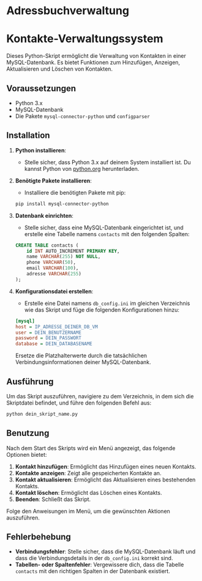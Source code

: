 # Adressbuchverwaltung

##
# Kontakte-Verwaltungssystem

Dieses Python-Skript ermöglicht die Verwaltung von Kontakten in einer MySQL-Datenbank. Es bietet Funktionen zum Hinzufügen, Anzeigen, Aktualisieren und Löschen von Kontakten.

## Voraussetzungen

- Python 3.x
- MySQL-Datenbank
- Die Pakete `mysql-connector-python` und `configparser`

## Installation

1. **Python installieren**:
   - Stelle sicher, dass Python 3.x auf deinem System installiert ist. Du kannst Python von [python.org](https://www.python.org/downloads/) herunterladen.

2. **Benötigte Pakete installieren**:
   - Installiere die benötigten Pakete mit pip:

   ```bash
   pip install mysql-connector-python
   ```

3. **Datenbank einrichten**:
   - Stelle sicher, dass eine MySQL-Datenbank eingerichtet ist, und erstelle eine Tabelle namens `contacts` mit den folgenden Spalten:

   ```sql
   CREATE TABLE contacts (
       id INT AUTO_INCREMENT PRIMARY KEY,
       name VARCHAR(255) NOT NULL,
       phone VARCHAR(50),
       email VARCHAR(100),
       adresse VARCHAR(255)
   );
   ```

4. **Konfigurationsdatei erstellen**:
   - Erstelle eine Datei namens `db_config.ini` im gleichen Verzeichnis wie das Skript und füge die folgenden Konfigurationen hinzu:

   ```ini
   [mysql]
   host = IP_ADRESSE_DEINER_DB_VM
   user = DEIN_BENUTZERNAME
   password = DEIN_PASSWORT
   database = DEIN_DATABASENAME
   ```

   Ersetze die Platzhalterwerte durch die tatsächlichen Verbindungsinformationen deiner MySQL-Datenbank.

## Ausführung

Um das Skript auszuführen, navigiere zu dem Verzeichnis, in dem sich die Skriptdatei befindet, und führe den folgenden Befehl aus:

```bash
python dein_skript_name.py
```

## Benutzung

Nach dem Start des Skripts wird ein Menü angezeigt, das folgende Optionen bietet:

1. **Kontakt hinzufügen**: Ermöglicht das Hinzufügen eines neuen Kontakts.
2. **Kontakte anzeigen**: Zeigt alle gespeicherten Kontakte an.
3. **Kontakt aktualisieren**: Ermöglicht das Aktualisieren eines bestehenden Kontakts.
4. **Kontakt löschen**: Ermöglicht das Löschen eines Kontakts.
5. **Beenden**: Schließt das Skript.

Folge den Anweisungen im Menü, um die gewünschten Aktionen auszuführen.

## Fehlerbehebung

- **Verbindungsfehler**: Stelle sicher, dass die MySQL-Datenbank läuft und dass die Verbindungsdetails in der `db_config.ini` korrekt sind.
- **Tabellen- oder Spaltenfehler**: Vergewissere dich, dass die Tabelle `contacts` mit den richtigen Spalten in der Datenbank existiert.
